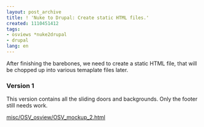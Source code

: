 ```yaml
---
layout: post_archive
title: ! 'Nuke to Drupal: Create static HTML files.'
created: 1110451412
tags:
- osviews *nuke2drupal
- drupal
lang: en
---
```

After finishing the barebones, we need to create a static HTML file, that will be chopped up into various temaplate files later. 

<h3>Version 1</h3>
This version contains all the sliding doors and backgrounds. Only the footer still needs work.

<a href="/misc/OSV_osview/OSV_mockup_2.html">misc/OSV_osview/OSV_mockup_2.html</a>

